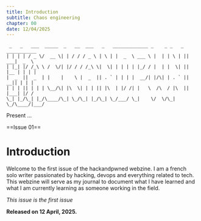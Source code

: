 ```yaml
---
title: Introduction 
subtitle: Chaos engineering
chapter: 00
date: 12/04/2025
---
```


```ascii
 _   _   ___  _____  _   __  ___   _   _____________ _    _ _   _  ___________ 
| | | | / _ \/  __ \| | / / / _ \ | \ | |  _  \ ___ \ |  | | \ | ||  ___|  _  \
| |_| |/ /_\ \ /  \/| |/ / / /_\ \|  \| | | | | |_/ / |  | |  \| || |__ | | | |
|  _  ||  _  | |    |    \ |  _  || . ` | | | |  __/| |/\| | . ` ||  __|| | | |
| | | || | | | \__/\| |\  \| | | || |\  | |/ /| |   \  /\  / |\  || |___| |/ / 
\_| |_/\_| |_/\____/\_| \_/\_| |_/\_| \_/___/ \_|    \/  \/\_| \_/\____/|___/  
```                                                                               

Present ...

==Issue 01==

# Introduction

Welcome to the first issue of the hackandpwned webzine. I am a french solo writer passionated by hacking, devops and everything related to tech. This webzine will serve as my journal to document what I have learned and what I am currently learning as someone working in the field.

*This issue is the first issue*

**Released on 12 April, 2025.**

